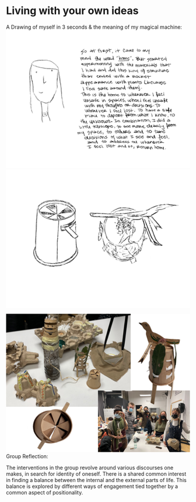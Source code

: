  
# Living with your own ideas

A Drawing of myself in 3 seconds & the meaning of my magical machine:
<img src= "../../images/yo.png" alt="Photo of me and my reflection">
<img src= "../../images/bocetos.png" alt="Photo of my workshop craft">

<img src= "../../images/grupo3.png" alt="Photo of group">
Group Reflection:

The interventions in the group revolve around various discourses one makes, in search for identity of oneself. There is a shared common interest in finding a balance between the internal and the external parts of life. This balance is explored by different ways of engagement tied together by a common aspect of positionality. 
